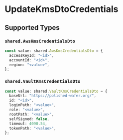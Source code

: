 # UpdateKmsDtoCredentials


## Supported Types

### `shared.AwsKmsCredentialsDto`

```typescript
const value: shared.AwsKmsCredentialsDto = {
  accessKeyId: "<id>",
  accountId: "<id>",
  region: "<value>",
};
```

### `shared.VaultKmsCredentialsDto`

```typescript
const value: shared.VaultKmsCredentialsDto = {
  baseUrl: "https://polished-wafer.org/",
  id: "<id>",
  loginPath: "<value>",
  role: "<value>",
  rootPath: "<value>",
  selfSigned: false,
  timeout: 4090.54,
  tokenPath: "<value>",
};
```

